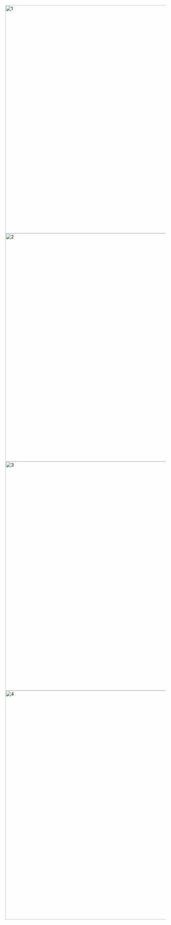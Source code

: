 <img width="1280" height="717" alt="1" src="https://github.com/user-attachments/assets/ad3563f2-a257-47e1-896e-dfb746dd6d3b" />
<img width="1280" height="717" alt="2" src="https://github.com/user-attachments/assets/39a79b7a-9224-447b-a087-0f8925004d59" />
<img width="1278" height="720" alt="3" src="https://github.com/user-attachments/assets/6d554dc3-4159-4f47-b6cd-83637f4c1787" />
<img width="1280" height="720" alt="4" src="https://github.com/user-attachments/assets/b9db379e-96fb-4e0e-be57-f0bf2e0ab01f" />





